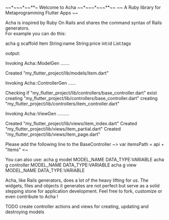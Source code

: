 *~*~*~*~*~*~*~**~* Welcome to Acha *~*~*~*~*~*~*~*~**~*~*
*~*~ A Ruby library for Metaprogramming Flutter Apps *~*~

Acha is inspired by Ruby On Rails and shares the command syntax of Rails generators.\
For example you can do this:

  acha g scaffold Item String:name String:price int:id List<String>:tags

  output:

  Invoking Acha::ModelGen .......

  Created "my_flutter_project/lib/models/item.dart"

  Invoking Acha::ControllerGen ......

  Checking if "my_flutter_project/lib/controllers/base_controller.dart" exist
  creating "my_flutter_project/lib/controllers/base_controller.dart"
  creating "my_flutter_project/lib/controllers/item_controller.dart"

  Invoking Acha::ViewGen .........

  Created "my_flutter_project/lib/views/item_index.dart"
  Created "my_flutter_project/lib/views/item_partial.dart"
  Created "my_flutter_project/lib/views/item_page.dart"

  Please add the following line to the BaseController
  ~>  var itemsPath = api + "items"   <~

You can also use:
      acha g model MODEL_NAME DATA_TYPE:VARIABLE
      acha g controller MODEL_NAME DATA_TYPE:VARIABLE
      acha g view MODEL_NAME DATA_TYPE:VARIABLE

Acha, like Rails generators, does a lot of the heavy lifting for us. The widgets,
files and objects it generates are not perfect but serve as a solid stepping stone
for application development. Feel free to fork, customize or even contribute to Acha !

TODO create controller actions and views for creating, updating and destroying models
